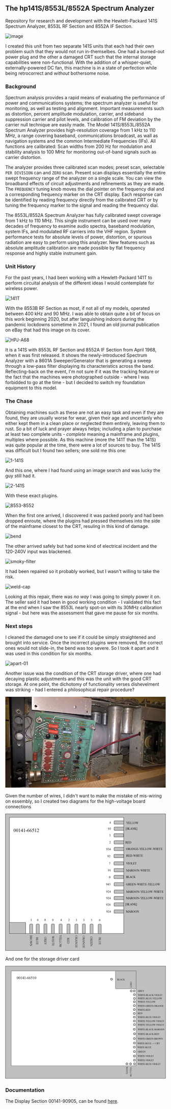 ## The hp141S/8553L/8552A Spectrum Analyzer

Repository for research and development with the Hewlett-Packard 141S Spectrum Analyzer, 8553L RF Section and 8552A IF Section.

![image](/img/141s-front.jpg)

I created this unit from two separate 141S units that each had their own problem such that they would not run in-themselbes. One had a burned-out power plug and the other a damaged CRT such that the internal storage capabilities were non-functional. With the addition of a whisper-quiet, externally-powered DC fan, this machine is in a state of perfection while being retrocorrect and _without_ bothersome noise.

### Background

Spectrum analysis provides a rapid means of evaluating the performance of power and communications systems; the spectrum analyzer is useful for monitoring, as well as testing and alignment. Important measurements such as distortion, percent amplitude modulation, carrier, and sideband suppression carrier and pilot levels, and calibration of FM deviation by the carrier null technique are easily made. The Model 141S/8553L/8552A Spectrum Analyzer provides high-resolution coverage from 1 kHz to 110 MHz, a range covering baseband, communications broadcast, as wall as navigation systems and the common Intermediate Frequencies (IFs). All functions are calibrated: Scan widths from 200 Hz for modulation and stability analysis to 100 MHz for monitoring out-of-band signals such as carrier distortion.

The analyzer provides three calibrated scan modes; preset scan, selectable `PER DIVISION` can and `ZERO` scan. Present scan displays essentially the entire swept frequency range of the analyzer on a single scale. You can view the broadband effects of circuit adjustments and refinements as they are made. The `FREQUENCY` tuning knob moves the dial pointer on the frequency dial and a corresponding frequency marker on the CRT display. Each response can be identified by reading frequency directly from the calibrated CRT or by tuning the frequency marker to the signal and reading the frequency dial.

The 8553L/8552A Spectrum Analyzer has fully calibrated swept coverage from 1 kHz to 110 MHz. This single instrument can be used over many decades of frequency to examine audio spectra, baseband modulation, system IFs, and modulated RF carriers into the VHF region. System performance tests for absolute levels of power, distortion, or spurious radiation are easy to perform using this analyzer. New features such as absolute amplitude calibration are made possible by flat frequency response and highly stable instrument gain.

### Unit History

For the past years, I had been working with a Hewlett-Packard 141T to perform circuital analysis of the different ideas I would contemplate for wireless power.

![141T](/img/141T.jpg)

With the 8553B RF Section as most, if not all of my models, operated between 400 kHz and 90 MHz. I was able to obtain quite a bit of focus on this work beginning 2020, but after languishing indoors during the pandemic lockdowns sometime in 2021, I found an old journal publication on eBay that had this image on its cover.

![HPJ-A68](/img/HPJ-A68.jpg)

It is a 141S with 8553L RF Section and 8552A IF Section from April 1968, when it was first released. It shows the newly-introduced Spectrum Analyzer with a 8601A Sweeper/Generator that is generating a sweep through a low-pass filter displaying its characteristics across the band. Reflecting-back on the event, I'm not sure if it was the tracking feature or the fact that the machines were photographed outside - where I was forbidded to go at the time - but I decided to switch my foundation equipment to this model.

### The Chase

Obtaining machines such as these are not an easy task and even if they are found, they are usually worse for wear, given their age and uncertanly who either kept them in a clean place or neglected them entirely, leaving them to rust. So a bit of luck and prayer always helps; including a plan to purchase at least two complete units - _complete_ meaning a mainframe and plugins, multiples where possible. As this machine (more the 141T than the 141S) was quite popular at the time, there were a lot of sources to buy. The 141S was difficult but I found two sellers; one sold me this one:

![1-141S](/img/1-141S.jpg)

And this one, where I had found using an image search and was lucky the guy still had it.

![2-141S](/img/2-141S.jpg)

With these exact plugins.

![8553-8552](/img/8553-8552.jpg)

When the first one arrived, I discovered it was packed poorly and had been dropped enroute, where the plugins had pressed themselves into the side of the mainframe closest to the CRT, resuling in this kind of damage.

![bend](/img/bend.jpg)

The other arrived safely but had some kind of electrical incident and the 120-240V input was blackened.

![smoky-filter](/img/smoky-filter.jpg)

It had been repaired so it probably worked, but I wasn't willing to take the risk.

![weld-cap](/img/141S-weld-cap.jpg)

Looking at this repair, there was _no way_ I was going to simply power it on. The seller said it had been in good working condition - I validated this fact at the end when I saw the 8553L nearly spot-on with its 30MHz calibration signal - but here was the assessment that gave me pause for six months.

### Next steps

I cleaned the damaged one to see if it could be simply straightened and brought into service. Once the incorrect plugins were removed, the correct ones would not slide-in, the bend was too severe. So I took it apart and it was used in this condition for six months.

![apart-01](/restoration/apart-01.jpg)

Another issue was the condition of the CRT storage driver, where one had decaying plastic adjustments and this was the unit with the good CRT storage. At one point, the dichotomy of functionality verses dishevelment was striking - had I entered a philosophical repair procedure? 

![board-2](/restoration/board-2.jpg)

Given the number of wires, I didn't want to make the mistake of mis-wiring on essembly, so I created two diagrams for the high-voltage board connections

![00141-66512](/restoration/00141-66512.png)

And one for the storage driver card

![00141-66510](/restoration/00141-66510.png)

### Documentation

The Display Section 00141-90905, can be found [here](/doc/00141-90905.pdf).
